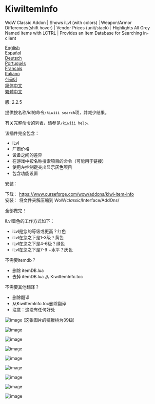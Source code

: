 # KiwiItemInfo
WoW Classic Addon | Shows iLvl (with colors) | Weapon/Armor Differences(shift hover) | Vendor Prices (unit/stack) | Highlights All Grey Named Items with LCTRL | Provides an Item Database for Searching in-client

[English](README.md)  
[Español](README_esES.md)  
[Deutsch](README_deDE.md)  
[Português](README_ptBR.md)  
[Français](README_frFR.md)  
[Italiano](README_itIT.md)  
[한국어](README_koKR.md)  
[简体中文](README_zhCN.md)  
[繁體中文](README_zhTW.md)  

版: 2.2.5

提供按名称/id的命令`/kiwiii search`项，并减少结果。

有关完整命令的列表，请参见`/kiwiii help`。

该插件完全包含：

* iLvl
* 厂商价格
* 设备之间的差异
* 在游戏中按名称搜索项目的命令（可能用于链接）
* 使用左控制键突出显示灰色项目
* 包含功能设置

安装：  

下载： https://www.curseforge.com/wow/addons/kiwi-item-info  
安装： 将文件夹解压缩到 WoW/_classic_/Interface/AddOns/  

全部做完！

iLvl着色的工作方式如下：

* iLvl是您的等级或更高？红色
* iLvl在您之下是1-3级？黄色
* iLvl在您之下是4-6级？绿色
* iLvl在您之下是7-9 +水平？灰色

不需要itemdb？

* 删除 itemDB.lua
* 去掉 itemDB.lua 从 KiwiItemInfo.toc

不需要其他翻译？

* 删除翻译
* 从KiwiItemInfo.toc删除翻译
* 注意：这没有任何好处

![image](https://user-images.githubusercontent.com/7494772/65168133-e4d56400-da11-11e9-9a56-57daaaf7eb51.png)
(这张图片的猕猴桃为39级)

![image](https://user-images.githubusercontent.com/7494772/65673394-be6a8680-e018-11e9-8852-fd889d9bcf4b.png)

![image](https://user-images.githubusercontent.com/7494772/65168180-f9b1f780-da11-11e9-8b1a-b6efece584c5.png)

![image](https://user-images.githubusercontent.com/7494772/65168217-0b939a80-da12-11e9-9203-6dced0cca7d3.png)

![image](https://user-images.githubusercontent.com/7494772/65168271-282fd280-da12-11e9-8fff-30dbffeded71.png)

![image](https://user-images.githubusercontent.com/7494772/65868110-add24d00-e345-11e9-9644-be1d3a7e36c1.png)

![image](https://user-images.githubusercontent.com/7494772/65868151-c2aee080-e345-11e9-83f1-d1b93f93440a.png)

![image](https://user-images.githubusercontent.com/7494772/65868206-d9edce00-e345-11e9-8ad3-e93513f09406.png)

![image](https://user-images.githubusercontent.com/7494772/65868255-effb8e80-e345-11e9-8025-d432ff6af224.png)
